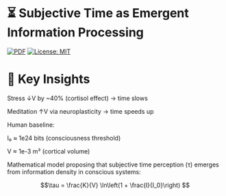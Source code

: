 # ⏳ Subjective Time as Emergent Information Processing

[![PDF](https://img.shields.io/badge/Download_Paper-blue)](Subjective_Time_As_Emergent_Information_Processing.pdf)
[![License: MIT](https://img.shields.io/badge/License-MIT-yellow.svg)](LICENSE)

# 🔑 Key Insights
Stress ↓V by ~40% (cortisol effect) → time slows

Meditation ↑V via neuroplasticity → time speeds up

Human baseline:

I₀ ≈ 1e24 bits (consciousness threshold)

V ≈ 1e-3 m³ (cortical volume)

Mathematical model proposing that subjective time perception (τ) emerges from information density in conscious systems:

```math
\tau = \frac{K}{V} \ln\left(1 + \frac{I}{I_0}\right)
